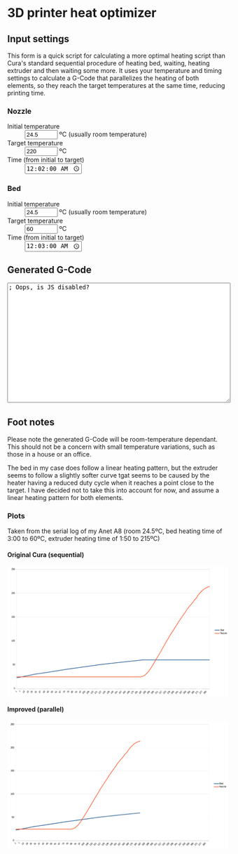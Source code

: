 3D printer heat optimizer
=========================

Input settings
--------------

This form is a quick script for calculating a more optimal heating script than Cura's standard sequential procedure of heating bed, waiting, heating extruder and then waiting some more. It uses your temperature and timing settings to calculate a G-Code that parallelizes the heating of both elements, so they reach the target temperatures at the same time, reducing printing time.

### Nozzle

<dl>
	<dt><label for="nozzleinitial">Initial temperature</label></dt>
	<dd><input id="nozzleinitial" type="number" value="24.5" style="width: 5em;" step="0.5"> ºC (usually room temperature)</dd>
	<dt><label for="nozzletarget">Target temperature</label></dt>
	<dd><input id="nozzletarget" type="number" value="220" style="width: 5em;" step="1"> ºC</dd>
	<dt><label for="nozzletime">Time</label> (from initial to target)</dt>
	<dd><input id="nozzletime" type="time" value="00:02:00" step="1"></dd>
</dl>

### Bed

<dl>
	<dt><label for="bedinitial">Initial temperature</label></dt>
	<dd><input id="bedinitial" type="number" value="24.5" style="width: 5em;" step="0.5"> ºC (usually room temperature)</dd>
	<dt><label for="bedtarget">Target temperature</label></dt>
	<dd><input id="bedtarget" type="number" value="60" style="width: 5em;" step="1"> ºC</dd>
	<dt><label for="bedtime">Time</label> (from initial to target)</dt>
	<dd><input id="bedtime" type="time" value="00:03:00" step="1"></dd>
</dl>

Generated G-Code
----------------

<textarea id="generatedcode" style="font-family: monospace; width: 100%; max-width: 100%; height: 20em;">; Oops, is JS disabled?</textarea>
<script src="calculator.js"></script>

Foot notes
----------

Please note the generated G-Code will be room-temperature dependant. This should not be a concern with small temperature variations, such as those in a house or an office.

The bed in my case does follow a linear heating pattern, but the extruder seems to follow a slightly softer curve tgat seems to be caused by the heater having a reduced duty cycle when it reaches a point close to the target. I have decided not to take this into account for now, and assume a linear heating pattern for both elements. 

### Plots

Taken from the serial log of my Anet A8 (room 24.5ºC, bed heating time of 3:00 to 60ºC, extruder heating time of 1:50 to 215ºC)

#### Original Cura (sequential)

![Sequential heating graph](sequential.png)

#### Improved (parallel)

![Parallel heating graph](parallel.png)
